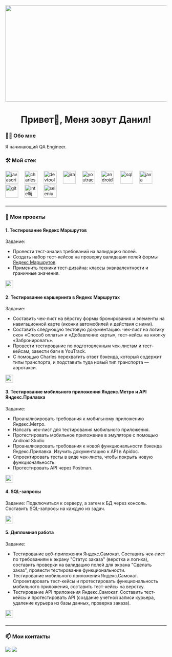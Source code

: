 <div align="center">
<img src="https://mir-s3-cdn-cf.behance.net/project_modules/fs/22b22287602523.5dbd29081561d.gif" align="center" height="300" width="600" />
</div>  
  
###

<h1 align="center">Привет👋, Меня зовут Данил!</h1>

###

<h3 align="left">👨‍💻  Обо мне</h3>

Я начинающий QA Engineer.

###  
   
<h3 align="left">🛠 Мой стек</h3>

<div align="left">
  <img src="https://cdn.jsdelivr.net/gh/devicons/devicon@latest/icons/postman/postman-original.svg" height="40" alt="javascript logo" title="postman"/>
  <img width="12" />
  <img src="https://cdn.icon-icons.com/icons2/3053/PNG/512/charles_proxy_macos_bigsur_icon_190302.png" height="40" alt="charles" title="charles"/>
  <img width="12" />
  <img src="https://www.svgrepo.com/show/378786/chrome-devtools.svg" height="40" alt="devtools" title="devtools"/>
  <img width="12" />
  <img src="https://cdn.jsdelivr.net/gh/devicons/devicon@latest/icons/jira/jira-original.svg" height="40" alt="jira" title="jira"/>
  <img width="12" />
  <img src="https://upload.wikimedia.org/wikipedia/commons/thumb/8/8d/YouTrack_Icon.svg/1024px-YouTrack_Icon.svg.png?20200803082248"" height="40" alt="youtrack" title="youtrack"/>
  <img width="12" />
  <img src="https://cdn.jsdelivr.net/gh/devicons/devicon@latest/icons/androidstudio/androidstudio-original.svg" height="40" alt="androidstudio" title="androidstudio"/>
  <img width="12" />
  <img src="https://cdn.jsdelivr.net/gh/devicons/devicon@latest/icons/azuresqldatabase/azuresqldatabase-original.svg" height="40" alt="sql" title="sql"/>
  <img width="12" />
  <img src="https://cdn.jsdelivr.net/gh/devicons/devicon@latest/icons/java/java-original.svg" height="40" alt="java" title="java"/>
  <img width="12" />
  <img src="https://cdn.jsdelivr.net/gh/devicons/devicon@latest/icons/git/git-original.svg" height="40" alt="git" title="git"/>
  <img width="12" />
  <img src="https://cdn.jsdelivr.net/gh/devicons/devicon@latest/icons/intellij/intellij-original.svg" height="40" alt="intellij" title="intellij"/>
  <img width="12" />
  <img src="https://cdn.jsdelivr.net/gh/devicons/devicon@latest/icons/selenium/selenium-original.svg" height="40" alt="selenium" title="selenium"/>
  <img width="12" />
  
</div>

###
---------

<h3 align="left">📄 Мои проекты</h3>

###

<h4 align="left">1. Тестирование Яндекс Маршрутов</h4>

Задание: 
- Провести тест-анализ требований на валидацию полей.
- Создать набор тест-кейсов на проверку валидации полей формы [Яндекс Маршрутов](https://qa-routes.praktikum-services.ru/).
- Применить техники тест-дизайна: классы эквивалентности и граничные значения.

[<img src="https://img.shields.io/badge/Открыть%20проект-6495ED" height="24"/>](https://docs.google.com/spreadsheets/d/1m-dB5hKzCgq-Kr1X-YBX-yPMhRJmFeeMxUQZvXV9wyY/edit?gid=483862348#gid=483862348)

<h4 align="left">2. Тестирование каршеринга в Яндекс Маршрутах</h4>

Задание: 
- Составить чек-лист на вёрстку формы бронирования и элементы на навигационной карте (иконки автомобилей и действия с ними). 
- Составить следующую тестовую документацию: чек-лист на логику окон «Способ оплаты» и «Добавление карты», тест-кейсы на кнопку «Забронировать».
- Провести тестирование по подготовленным чек-листам и тест-кейсам, завести баги в YouTrack.
- С помощью Charles перехватить ответ бэкенда, который содержит типы транспорта, и подставить туда новый тип транспорта — аэротакси.

[<img src="https://img.shields.io/badge/Открыть%20проект-6495ED" height="24"/>](https://docs.google.com/spreadsheets/d/1B_Oz2SBh1sIgRhhdfP3nwHnef3puKPpI0fGVJLR5r74/edit?gid=899462569#gid=899462569)

<h4 align="left">3. Тестирование мобильного приложения Яндекс.Метро и API Яндекс.Прилавка</h4>

Задание: 
- Проанализировать требования к мобильному приложению Яндекс.Метро.
- Напсать чек-лист для тестирования мобильного приложения.
- Протестировать мобильное приложение в эмуляторе с помощью Android Studio
- Проанализировать требования к новой функциональности бэкенда Яндекс.Прилавка. Изучить документацию к API в Apidoc. 
- Спроектировать тесты в виде чек-листа, чтобы покрыть новую функциональность.
- Протестировать API через Postman.

[<img src="https://img.shields.io/badge/Открыть%20проект-6495ED" height="24"/>](https://docs.google.com/spreadsheets/d/1wb5kO4caqIhnlnozKk8rTcdo4tYri9zicaUShjuSBZA/edit?gid=857523888#gid=857523888)

<h4 align="left">4. SQL-запросы</h4>

Задание: Подключиться к серверу, а затем к БД через консоль. Составить SQL-запросы на каждую из задач.

[<img src="https://img.shields.io/badge/Открыть%20проект-6495ED" height="24"/>](https://docs.google.com/spreadsheets/d/1OyKUMFfg0zGkszx9OZ2aQTksxX_Q8sQFpy3bUrN1ZRk/edit?gid=857523888#gid=857523888)

<h4 align="left">5. Дипломная работа</h4>

Задание: 
- Тестирование веб-приложения Яндекс.Самокат.  Составить чек-лист по требованиям к экрану "Статус заказа" (верстка и логика), составить проверки на валидацию полей для экрана "Сделать заказ", провести тестирование функциональности.  
- Тестирование мобильного приложения Яндекс.Самокат. Спроектировать тест-кейсы и протестировать функциональность мобильного приложения, составить тест-кейсы на верстку.  
- Тестирование API приложения Яндекс.Самокат. Составить тест-кейсы и протестировать API (создание учетной записи курьера, удаление курьера из базы данных, проверка заказа).

[<img src="https://img.shields.io/badge/Открыть%20диплом-7B68EE" height="24"/>](https://docs.google.com/spreadsheets/d/1RBwlXnp8AU2qXSDs8eo-HIXZA2PUkKB_QlB5jgYhyFc/edit?gid=943703744#gid=943703744)

###

---------

<h3 align="left">📫 Мои контакты</h3>

[<img src="https://img.shields.io/badge/Telegram-0088cc?style=for-the-badge&logo=Telegram&logoColor=FFFFFF" />](https://t.me/sa1tstraumen) [<img src="https://img.shields.io/badge/Gmail-E53935?style=for-the-badge&logo=gmail&logoColor=FFFFFF" />](mailto:dockertr11@gmail.com)

###
